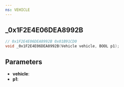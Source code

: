```yaml
---
ns: VEHICLE
---
```

## _0x1F2E4E06DEA8992B

```c
// 0x1F2E4E06DEA8992B 0x01B91CD0
void _0x1F2E4E06DEA8992B(Vehicle vehicle, BOOL p1);
```


## Parameters
* **vehicle**:
* **p1**: 

